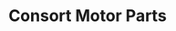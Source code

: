 ---
title: "Consort Motor Parts"
url: /dublin/consort-motor-parts-drumcondra-road-upper/
shop: car parts
---